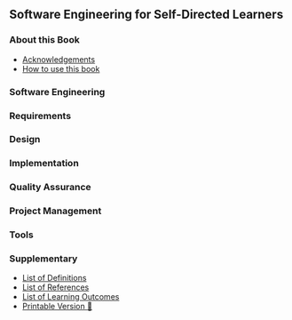 <link rel="stylesheet" href="{{baseUrl}}/css/textbook.css">

<div class="website-content">

## Software Engineering for Self-Directed Learners

### About this Book

* [Acknowledgements](about/acknowledgements.html)
* [How to use this book](about/usage.html)

### Software Engineering

<include src="softwareEngineering/topicToc.md" />

### Requirements

<include src="requirements/topicToc.md" />

<include src="gatheringRequirements/topicToc.md" />

<include src="specifyingRequirements/topicToc.md" />

### Design

<include src="design/topicToc.md" />

<include src="designPrinciples/topicToc.md" />

<include src="oopDesign/topicToc.md" />

<include src="modeling/topicToc.md" />

<include src="architecture/topicToc.md" />

<include src="designPatterns/topicToc.md" />

### Implementation

<include src="ides/topicToc.md" />

<include src="codeQuality/topicToc.md" />

<include src="refactoring/topicToc.md" />

<include src="documentation/topicToc.md" />

<include src="errorHandling/topicToc.md" />

<include src="integration/topicToc.md" />

<include src="oopImplementation/topicToc.md" />

<include src="reuse/topicToc.md" />

### Quality Assurance

<include src="qualityAssurance/topicToc.md" />

<include src="testing/topicToc.md" />

<include src="testCaseDesign/topicToc.md" />

### Project Management

<include src="revisionControl/topicToc.md" />

<include src="projectPlanning/topicToc.md" />

<include src="teamwork/topicToc.md" />

<include src="processModels/topicToc.md" />

### Tools

<include src="uml/topicToc.md" />

<include src="intellij/topicToc.md" />

<include src="gitAndGithub/topicToc.md" />

<include src="javaTools/topicToc.md" />

<include src="junit/topicToc.md" />

### Supplementary

<include src="principles/topicToc.md" />

* [List of Definitions](common/definitions.html)
* [List of References](common/references.html)
* [List of Learning Outcomes](common/outcomes.html)
* [Printable Version :scroll:](common/print.html)

</div>
